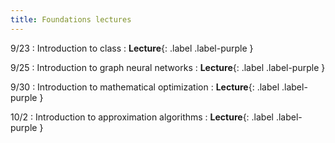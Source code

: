 ```yaml
---
title: Foundations lectures
---
```


9/23
: Introduction to class
  : **Lecture**{: .label .label-purple }

9/25
: Introduction to graph neural networks
  : **Lecture**{: .label .label-purple }

9/30
: Introduction to mathematical optimization
  : **Lecture**{: .label .label-purple }

10/2
: Introduction to approximation algorithms
  : **Lecture**{: .label .label-purple }